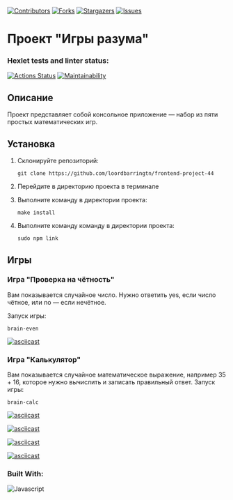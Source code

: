 [![Contributors][contributors-shield]][contributors-url] [![Forks][forks-shield]][forks-url] [![Stargazers][stars-shield]][stars-url] [![Issues][issues-shield]][issues-url]
# Проект "Игры разума"

### Hexlet tests and linter status:
[![Actions Status](https://github.com/loordbarringtn/frontend-project-44/actions/workflows/hexlet-check.yml/badge.svg)](https://github.com/loordbarringtn/frontend-project-44/actions) [![Maintainability](https://api.codeclimate.com/v1/badges/2327ff267a7d1e527d22/maintainability)](https://codeclimate.com/github/loordbarringtn/frontend-project-44/maintainability)
## Описание
Проект представляет собой консольное приложение — набор из пяти простых математических игр.

## Установка

1. Склонируйте репозиторий:
   ```
   git clone https://github.com/loordbarringtn/frontend-project-44
   ```
2. Перейдите в директорию проекта в терминале

3. Выполните команду в директории проекта:
   ```
   make install
   ```
4. Выполните команду команду в директории проекта:
   ```
   sudo npm link
   ```
## Игры
### Игра "Проверка на чётность"
Вам показывается случайное число. Нужно ответить yes, если число чётное, или no — если нечётное.

Запуск игры:
```
brain-even
```
[![asciicast](https://asciinema.org/a/TqFVmHETjAdmatL9eB8NfFQOc.svg)](https://asciinema.org/a/TqFVmHETjAdmatL9eB8NfFQOc)

### Игра "Калькулятор"
Вам показывается случайное математическое выражение, например 35 + 16, которое нужно вычислить и записать правильный ответ.
Запуск игры:
```
brain-calc
```
[![asciicast](https://asciinema.org/a/0YVy8rjUZ8EzjODBdKagqalnW.svg)](https://asciinema.org/a/0YVy8rjUZ8EzjODBdKagqalnW)

[![asciicast](https://asciinema.org/a/lJfuE941zdcQ3uecdnDhvL3yr.svg)](https://asciinema.org/a/lJfuE941zdcQ3uecdnDhvL3yr)

[![asciicast](https://asciinema.org/a/J95e7BZVycURLyYhObgozd627.svg)](https://asciinema.org/a/J95e7BZVycURLyYhObgozd627)

[![asciicast](https://asciinema.org/a/WhNnrdwhmiselw6yxkyBIo5ip.svg)](https://asciinema.org/a/WhNnrdwhmiselw6yxkyBIo5ip)

### Built With:
![Javascript][Javascript]


[contributors-shield]: https://img.shields.io/github/contributors/loordbarringtn/frontend-project-44.svg?style=for-the-badge
[contributors-url]: https://github.com/loordbarringtn/frontend-project-44/graphs/contributors
[forks-shield]: https://img.shields.io/github/forks/loordbarringtn/frontend-project-44.svg?style=for-the-badge
[forks-url]: https://github.com/loordbarringtn/frontend-project-44/network/members
[stars-shield]: https://img.shields.io/github/stars/loordbarringtn/frontend-project-44.svg?style=for-the-badge
[stars-url]: https://github.com/loordbarringtn/frontend-project-44/stargazers
[issues-shield]: https://img.shields.io/github/issues/loordbarringtn/frontend-project-44.svg?style=for-the-badge
[issues-url]: https://github.com/loordbarringtn/frontend-project-44/issues
[Javascript]: https://upload.wikimedia.org/wikipedia/commons/thumb/6/6a/JavaScript-logo.png/240px-JavaScript-logo.png
